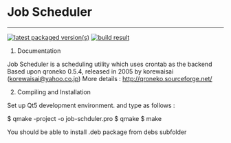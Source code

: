 # Job Scheduler
---------------

[![latest packaged version(s)](https://repology.org/badge/latest-versions/job-scheduler.svg)](https://repology.org/project/job-scheduler/versions)
[![build result](https://build.opensuse.org/projects/home:mx-packaging/packages/job-scheduler/badge.svg?type=default)](https://software.opensuse.org//download.html?project=home%3Amx-packaging&package=job-scheduler)

1) Documentation

 Job Scheduler is a scheduling utility which uses crontab as the backend
 Based upon qroneko 0.5.4, released in 2005 by korewaisai (korewaisai@yahoo.co.jp)
 More details : http://qroneko.sourceforge.net/

2) Compiling and Installation

 Set up Qt5 development environment.
 and type as follows :

 $ qmake -project -o job-schduler.pro
 $ qmake
 $ make

 You should be able to install .deb package from debs subfolder
